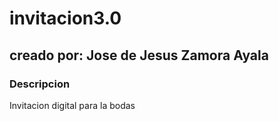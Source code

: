 # invitacion3.0

## creado por: Jose de Jesus Zamora Ayala

### Descripcion
Invitacion digital para la bodas